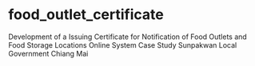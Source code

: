 # food_outlet_certificate
 Development of a Issuing Certificate for Notification of Food Outlets and Food Storage Locations Online System Case Study Sunpakwan Local Government Chiang Mai
